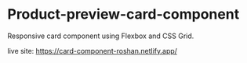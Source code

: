 # Product-preview-card-component
Responsive card component using Flexbox and CSS Grid.

live site: https://card-component-roshan.netlify.app/
